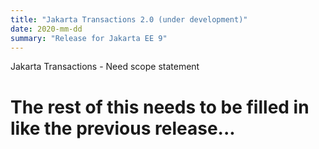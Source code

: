 ```yaml
---
title: "Jakarta Transactions 2.0 (under development)"
date: 2020-mm-dd
summary: "Release for Jakarta EE 9"
---
```

Jakarta Transactions - Need scope statement

# The rest of this needs to be filled in like the previous release...
